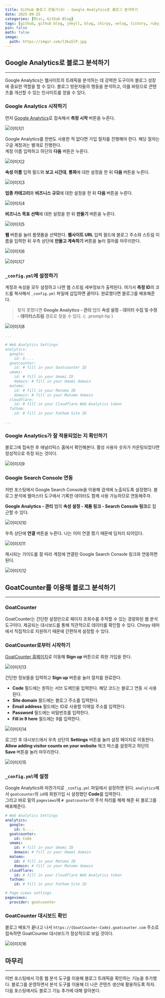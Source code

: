 ```yaml
---
title: Github 블로그 만들기(4) - Google Analytics로 블로그 분석하기
date: 2025-09-25
categories: [Misc, Github Blog]
tags: [github, github blog, jekyll, blog, chirpy, velog, tistory, ruby, google analytics, goatcounter, github 블로그, 깃허브, 블로그, 블로그 만들기]
pin: false
math: false
image:
  path: https://imgur.com/l3ku5lP.jpg
---
```


## Google Analytics로 블로그 분석하기

---

Google Analytics는 웹사이트의 트래픽을 분석하는 데 강력한 도구이자 블로그 성장에 중요한 역할을 할 수 있다. 블로그 방문자들의 행동을 분석하고, 이를 바탕으로 콘텐츠를 개선할 수 있는 인사이트를 얻을 수 있다.  

### Google Analytics 시작하기

먼저 [Google Analytics](https://analytics.google.com/analytics/web/?utm_source=marketingplatform.google.com&utm_medium=et&utm_campaign=marketingplatform.google.com/about/analytics/#/provision)로 접속해서 **측정 시작** 버튼을 누른다.  

![이미지1](https://imgur.com/YbdlU78.png)

Google Analytics를 한번도 사용한 적 없다면 가입 절차를 진행해야 한다. 해당 절차는 구글 계정과는 별개로 진행한다.  
계정 이름 입력하고 하단의 **다음** 버튼은 누른다.  

![이미지2](https://imgur.com/PAOi8GI.png)

**속성 이름** 입력 필드와 **보고 시간대**, **통화**에 대한 설정을 한 뒤 **다음** 버튼을 누른다.  

![이미지3](https://imgur.com/Qt6MObc.png)

**업종 카테고리**와 **비즈니스 규모**에 대한 설정을 한 뒤 **다음** 버튼을 누른다.  

![이미지4](https://imgur.com/VLGSwwS.png)

**비즈니스 목표 선택**에 대한 설정을 한 뒤 **만들기** 버튼을 누른다.  

![이미지5](https://imgur.com/DFiUJbb.png)

**웹** 버튼을 눌러 플랫폼을 선택한다. **웹사이트 URL** 입력 필드에 블로그 주소와 스트림 이름을 입력한 뒤 우측 상단에 **만들고 계속하기** 버튼을 눌러 절차를 마무리한다.

![이미지6](https://imgur.com/uTp5rvs.png)

![이미지7](https://imgur.com/AMgbkzt.png)

### `_config.yml`에 설정하기

계정과 속성을 모두 설정하고 나면 웹 스트림 세부정보가 출력된다. 여기서 **측정 ID**의 코드를 복사해서 `_config.yml` 파일에 삽입하면 끝이다. 완료했다면 블로그를 배포해준다.

> 찾지 못했다면 **Google Analytics - 관리** 탭의 **속성 설정 - 데이터 수집 및 수정 - 데이터스트림** 경로로 찾을 수 있다.
{: .prompt-tip }

![이미지8](https://imgur.com/vHNN9JD.png)

```yml
...

# Web Analytics Settings
analytics:
  google:
    id: G-...
  goatcounter:
    id: # fill in your Goatcounter ID
  umami:
    id: # fill in your Umami ID
    domain: # fill in your Umami domain
  matomo:
    id: # fill in your Matomo ID
    domain: # fill in your Matomo domain
  cloudflare:
    id: # fill in your Cloudflare Web Analytics token
  fathom:
    id: # fill in your Fathom Site ID

...
```

### Google Analytics가 잘 적용되었는 지 확인하기

블로그에 접속한 후 애널리틱스 홈에서 확인해본다. 활성 사용자 숫자가 카운팅되었다면 정성적으로 측정 되는 것이다.

![이미지9](https://imgur.com/aLin5qV.png)

### Google Search Console 연동

저번 포스팅에서 Google Search Console을 이용해 검색에 노출되도록 설정했다. 블로그 분석에 웹마스터 도구에서 기록한 데이터도 함께 사용 가능하므로 연동해주자.  

**Google Analytics - 관리** 탭의 **속성 설정 - 제품 링크 - Search Console 링크**로 접근할 수 있다.  

![이미지10](https://imgur.com/gcppMOe.png)

우측 상단에 **연결** 버튼을 누른다. 나는 이미 연결 했기 때문에 딤처리 되어있다.  

![이미지11](https://imgur.com/HffEeat.png)

제시되는 가이드를 잘 따라 계정에 연결된 Google Search Console 링크와 연동하면 된다.

![이미지12](https://imgur.com/M5BZRR6.png)

## GoatCounter를 이용해 블로그 분석하기

---

### GoatCounter

GoatCounter는 간단한 설정만으로 페이지 조회수를 추적할 수 있는 경량화된 웹 분석 도구이다. 제공되는 대시보드를 통해 직관적으로 데이터를 확인할 수 있다. Chirpy 테마에서 직접적으로 지원하기 때문에 간편하게 설정할 수 있다.

### GoatCounter로부터 시작하기

[GoatCounter 홈페이지](https://www.goatcounter.com/)로 이동해 **Sign up** 버튼으로 회원 가입을 한다.

![이미지13](https://imgur.com/V99zlff.png)

간단한 정보들을 입력하고 **Sign up** 버튼을 눌러 절차를 완료한다.  

- **Code** 필드에는 원하는 서브 도메인을 입력한다. 해당 코드는 블로그 연동 시 사용된다.
- **Site domain** 필드에는 블로그 주소를 입력한다.
- **Email address** 필드에는 ID로 사용할 이메일 주소를 입력한다.
- **Password** 필드에는 비밀번호를 입력한다.
- **Fill in 9 here** 필드에는 9를 입력한다.

![이미지14](https://imgur.com/OxxaSi1.png)

로그인 후 대시보드에서 우측 상단의 **Settings** 버튼을 눌러 설정 페이지로 이동한다. **Allow adding visitor counts on your website** 체크 박스를 설정하고 하단의 **Save** 버튼을 눌러 마무리한다.

![이미지15](https://imgur.com/TQzBq7i.png)

### `_config.yml`에 설정

Google Analytics와 마찬가지로 `_config.yml` 파일에서 설정하면 된다. `analytics`에서 `goatcounter`의 `id`에 회원가입 시 설정했던 **Code**를 입력한다.  
그리고 바로 밑의 `pageviews`에 `# goatcounter`의 주석 처리를 해제 해준 뒤 블로그를 배포해준다.

```yml
# Web Analytics Settings
analytics:
  google:
    id: G-...
  goatcounter:
    id: Code
  umami:
    id: # fill in your Umami ID
    domain: # fill in your Umami domain
  matomo:
    id: # fill in your Matomo ID
    domain: # fill in your Matomo domain
  cloudflare:
    id: # fill in your Cloudflare Web Analytics token
  fathom:
    id: # fill in your Fathom Site ID

# Page views settings
pageviews:
  provider: goatcounter 
```

### GoatCounter 대시보드 확인

블로그 배포가 끝나고 나서 `https://{GoatCounter-Code}.goatcounter.com` 주소로 접속하면 GoatCounter 대시보드가 정상적으로 보일 것이다.  

![이미지16](https://imgur.com/1P1X4Ph.png)

## 마무리

---

이번 포스팅에서 각종 웹 분석 도구를 이용해 블로그 트래픽을 확인하는 기능을 추가했다. 블로그를 운영하면서 분석 도구를 이용해 더 나은 콘텐츠 생산에 활용하도록 하자. 다음 포스팅에서도 블로그 기능 추가에 대해 알아본다.
